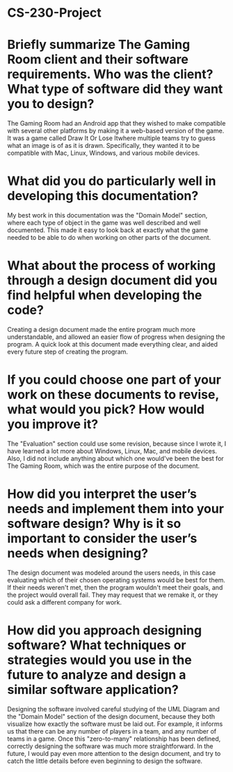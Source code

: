 # CS-230-Project

# Briefly summarize The Gaming Room client and their software requirements. Who was the client? What type of software did they want you to design?
The Gaming Room had an Android app that they wished to make compatible with several other platforms by making it a web-based version of the game.  It was a game called Draw It Or Lose Itwhere multiple teams try to guess what an image is of as it is drawn.  Specifically, they wanted it to be compatible with Mac, Linux, Windows, and various mobile devices.  

# What did you do particularly well in developing this documentation?
My best work in this documentation was the "Domain Model" section, where each type of object in the game was well described and well documented.  This made it easy to look back at exactly what the game needed to be able to do when working on other parts of the document.  

# What about the process of working through a design document did you find helpful when developing the code?
Creating a design document made the entire program much more understandable, and allowed an easier flow of progress when designing the program.  A quick look at this document made everything clear, and aided every future step of creating the program.  

# If you could choose one part of your work on these documents to revise, what would you pick? How would you improve it?
The "Evaluation" section could use some revision, because since I wrote it, I have learned a lot more about Windows, Linux, Mac, and mobile devices.  Also, I did not include anything about which one would've been the best for The Gaming Room, which was the entire purpose of the document. 

# How did you interpret the user’s needs and implement them into your software design? Why is it so important to consider the user’s needs when designing?
The design document was modeled around the users needs, in this case evaluating which of their chosen operating systems would be best for them.  If their needs weren't met, then the program wouldn't meet their goals, and the project would overall fail.  They may request that we remake it, or they could ask a different company for work.  

# How did you approach designing software? What techniques or strategies would you use in the future to analyze and design a similar software application?
Designing the software involved careful studying of the UML Diagram and the "Domain Model" section of the design document, because they both visualize how exactly the software must be laid out.  For example, it informs us that there can be any number of players in a team, and any number of teams in a game.  Once this "zero-to-many" relationship has been defined, correctly designing the software was much more straightforward.  In the future, I would pay even more attention to the design document, and try to catch the little details before even beginning to design the software.

